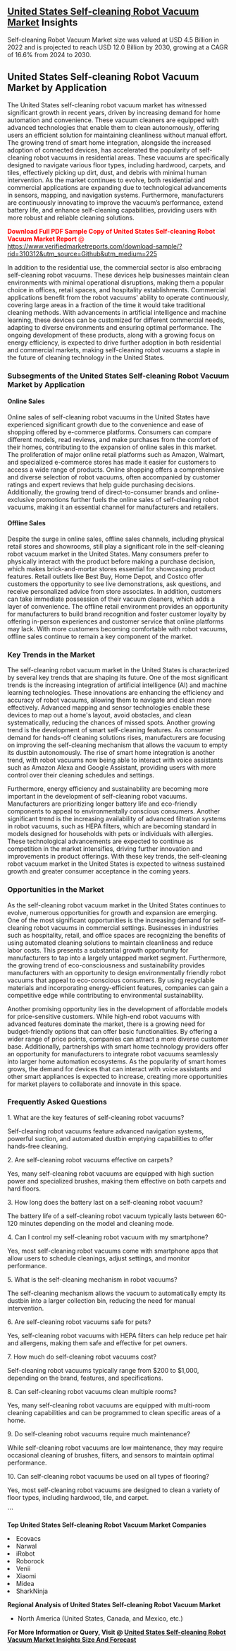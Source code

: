 <h2><a href="https://www.verifiedmarketreports.com/download-sample/?rid=310312&amp;utm_source=Github&amp;utm_medium=225" target="_blank">United States Self-cleaning Robot Vacuum Market</a> Insights</h2><p>Self-cleaning Robot Vacuum Market size was valued at USD 4.5 Billion in 2022 and is projected to reach USD 12.0 Billion by 2030, growing at a CAGR of 16.6% from 2024 to 2030.</p><p> <h2>United States Self-cleaning Robot Vacuum Market by Application</h2> <p>The United States self-cleaning robot vacuum market has witnessed significant growth in recent years, driven by increasing demand for home automation and convenience. These vacuum cleaners are equipped with advanced technologies that enable them to clean autonomously, offering users an efficient solution for maintaining cleanliness without manual effort. The growing trend of smart home integration, alongside the increased adoption of connected devices, has accelerated the popularity of self-cleaning robot vacuums in residential areas. These vacuums are specifically designed to navigate various floor types, including hardwood, carpets, and tiles, effectively picking up dirt, dust, and debris with minimal human intervention. As the market continues to evolve, both residential and commercial applications are expanding due to technological advancements in sensors, mapping, and navigation systems. Furthermore, manufacturers are continuously innovating to improve the vacuum’s performance, extend battery life, and enhance self-cleaning capabilities, providing users with more robust and reliable cleaning solutions.</p> <p><p><span class=""><span style="color: #ff0000;"><strong>Download Full PDF Sample Copy of United States Self-cleaning Robot Vacuum Market Report</strong> @ </span><a href="https://www.verifiedmarketreports.com/download-sample/?rid=310312&amp;utm_source=Github&amp;utm_medium=225" target="_blank">https://www.verifiedmarketreports.com/download-sample/?rid=310312&amp;utm_source=Github&amp;utm_medium=225</a></span></p></p> <p>In addition to the residential use, the commercial sector is also embracing self-cleaning robot vacuums. These devices help businesses maintain clean environments with minimal operational disruptions, making them a popular choice in offices, retail spaces, and hospitality establishments. Commercial applications benefit from the robot vacuums' ability to operate continuously, covering large areas in a fraction of the time it would take traditional cleaning methods. With advancements in artificial intelligence and machine learning, these devices can be customized for different commercial needs, adapting to diverse environments and ensuring optimal performance. The ongoing development of these products, along with a growing focus on energy efficiency, is expected to drive further adoption in both residential and commercial markets, making self-cleaning robot vacuums a staple in the future of cleaning technology in the United States.</p> <h3>Subsegments of the United States Self-cleaning Robot Vacuum Market by Application</h3> <h4>Online Sales</h4> <p>Online sales of self-cleaning robot vacuums in the United States have experienced significant growth due to the convenience and ease of shopping offered by e-commerce platforms. Consumers can compare different models, read reviews, and make purchases from the comfort of their homes, contributing to the expansion of online sales in this market. The proliferation of major online retail platforms such as Amazon, Walmart, and specialized e-commerce stores has made it easier for customers to access a wide range of products. Online shopping offers a comprehensive and diverse selection of robot vacuums, often accompanied by customer ratings and expert reviews that help guide purchasing decisions. Additionally, the growing trend of direct-to-consumer brands and online-exclusive promotions further fuels the online sales of self-cleaning robot vacuums, making it an essential channel for manufacturers and retailers.</p> <h4>Offline Sales</h4> <p>Despite the surge in online sales, offline sales channels, including physical retail stores and showrooms, still play a significant role in the self-cleaning robot vacuum market in the United States. Many consumers prefer to physically interact with the product before making a purchase decision, which makes brick-and-mortar stores essential for showcasing product features. Retail outlets like Best Buy, Home Depot, and Costco offer customers the opportunity to see live demonstrations, ask questions, and receive personalized advice from store associates. In addition, customers can take immediate possession of their vacuum cleaners, which adds a layer of convenience. The offline retail environment provides an opportunity for manufacturers to build brand recognition and foster customer loyalty by offering in-person experiences and customer service that online platforms may lack. With more customers becoming comfortable with robot vacuums, offline sales continue to remain a key component of the market.</p> <h3>Key Trends in the Market</h3> <p>The self-cleaning robot vacuum market in the United States is characterized by several key trends that are shaping its future. One of the most significant trends is the increasing integration of artificial intelligence (AI) and machine learning technologies. These innovations are enhancing the efficiency and accuracy of robot vacuums, allowing them to navigate and clean more effectively. Advanced mapping and sensor technologies enable these devices to map out a home's layout, avoid obstacles, and clean systematically, reducing the chances of missed spots. Another growing trend is the development of smart self-cleaning features. As consumer demand for hands-off cleaning solutions rises, manufacturers are focusing on improving the self-cleaning mechanism that allows the vacuum to empty its dustbin autonomously. The rise of smart home integration is another trend, with robot vacuums now being able to interact with voice assistants such as Amazon Alexa and Google Assistant, providing users with more control over their cleaning schedules and settings.</p> <p>Furthermore, energy efficiency and sustainability are becoming more important in the development of self-cleaning robot vacuums. Manufacturers are prioritizing longer battery life and eco-friendly components to appeal to environmentally conscious consumers. Another significant trend is the increasing availability of advanced filtration systems in robot vacuums, such as HEPA filters, which are becoming standard in models designed for households with pets or individuals with allergies. These technological advancements are expected to continue as competition in the market intensifies, driving further innovation and improvements in product offerings. With these key trends, the self-cleaning robot vacuum market in the United States is expected to witness sustained growth and greater consumer acceptance in the coming years.</p> <h3>Opportunities in the Market</h3> <p>As the self-cleaning robot vacuum market in the United States continues to evolve, numerous opportunities for growth and expansion are emerging. One of the most significant opportunities is the increasing demand for self-cleaning robot vacuums in commercial settings. Businesses in industries such as hospitality, retail, and office spaces are recognizing the benefits of using automated cleaning solutions to maintain cleanliness and reduce labor costs. This presents a substantial growth opportunity for manufacturers to tap into a largely untapped market segment. Furthermore, the growing trend of eco-consciousness and sustainability provides manufacturers with an opportunity to design environmentally friendly robot vacuums that appeal to eco-conscious consumers. By using recyclable materials and incorporating energy-efficient features, companies can gain a competitive edge while contributing to environmental sustainability.</p> <p>Another promising opportunity lies in the development of affordable models for price-sensitive customers. While high-end robot vacuums with advanced features dominate the market, there is a growing need for budget-friendly options that can offer basic functionalities. By offering a wider range of price points, companies can attract a more diverse customer base. Additionally, partnerships with smart home technology providers offer an opportunity for manufacturers to integrate robot vacuums seamlessly into larger home automation ecosystems. As the popularity of smart homes grows, the demand for devices that can interact with voice assistants and other smart appliances is expected to increase, creating more opportunities for market players to collaborate and innovate in this space.</p> <h3>Frequently Asked Questions</h3> <p>1. What are the key features of self-cleaning robot vacuums?</p> <p>Self-cleaning robot vacuums feature advanced navigation systems, powerful suction, and automated dustbin emptying capabilities to offer hands-free cleaning.</p> <p>2. Are self-cleaning robot vacuums effective on carpets?</p> <p>Yes, many self-cleaning robot vacuums are equipped with high suction power and specialized brushes, making them effective on both carpets and hard floors.</p> <p>3. How long does the battery last on a self-cleaning robot vacuum?</p> <p>The battery life of a self-cleaning robot vacuum typically lasts between 60-120 minutes depending on the model and cleaning mode.</p> <p>4. Can I control my self-cleaning robot vacuum with my smartphone?</p> <p>Yes, most self-cleaning robot vacuums come with smartphone apps that allow users to schedule cleanings, adjust settings, and monitor performance.</p> <p>5. What is the self-cleaning mechanism in robot vacuums?</p> <p>The self-cleaning mechanism allows the vacuum to automatically empty its dustbin into a larger collection bin, reducing the need for manual intervention.</p> <p>6. Are self-cleaning robot vacuums safe for pets?</p> <p>Yes, self-cleaning robot vacuums with HEPA filters can help reduce pet hair and allergens, making them safe and effective for pet owners.</p> <p>7. How much do self-cleaning robot vacuums cost?</p> <p>Self-cleaning robot vacuums typically range from $200 to $1,000, depending on the brand, features, and specifications.</p> <p>8. Can self-cleaning robot vacuums clean multiple rooms?</p> <p>Yes, many self-cleaning robot vacuums are equipped with multi-room cleaning capabilities and can be programmed to clean specific areas of a home.</p> <p>9. Do self-cleaning robot vacuums require much maintenance?</p> <p>While self-cleaning robot vacuums are low maintenance, they may require occasional cleaning of brushes, filters, and sensors to maintain optimal performance.</p> <p>10. Can self-cleaning robot vacuums be used on all types of flooring?</p> <p>Yes, most self-cleaning robot vacuums are designed to clean a variety of floor types, including hardwood, tile, and carpet.</p> ```</p><p><strong>Top United States Self-cleaning Robot Vacuum Market Companies</strong></p><div data-test-id=""><p><li>Ecovacs</li><li> Narwal</li><li> iRobot</li><li> Roborock</li><li> Venii</li><li> Xiaomi</li><li> Midea</li><li> SharkNinja</li></p><div><strong>Regional Analysis of&nbsp;United States Self-cleaning Robot Vacuum Market</strong></div><ul><li dir="ltr"><p dir="ltr">North America&nbsp;(United States, Canada, and Mexico, etc.)</p></li></ul><p><strong>For More Information or Query, Visit @&nbsp;</strong><strong><a href="https://www.verifiedmarketreports.com/product/self-cleaning-robot-vacuum-market/?utm_source=Github&amp;utm_medium=225" target="_blank">United States Self-cleaning Robot Vacuum Market Insights Size And Forecast</a></strong></p></div>
